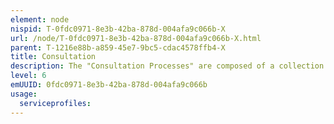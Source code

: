 ```yaml
---
element: node
nispid: T-0fdc0971-8e3b-42ba-878d-004afa9c066b-X
url: /node/T-0fdc0971-8e3b-42ba-878d-004afa9c066b-X.html
parent: T-1216e88b-a859-45e7-9bc5-cdac4578ffb4-X
title: Consultation
description: The "Consultation Processes" are composed of a collection of business processes that are implemented and executed to support the practice of regular exchange of information and opinions, communication of actions or decisions and discussion among the affiliates with the aim of reaching consensus on policies to be adopted or actions to be taken. The process of consultation is an extremely important concept in the context of cooperating military organizations. Military organizations exist to serve their nation and consultation is a process by which the management of these military organization aims to better understand the needs, wants and expectations of other military organizations, so that cooperation provides mutual benefits. Consultation is an active process in which organizations open and maintain formal and informal communication channels. These formal and informal communication channels might include  * Formal or informal meetings e.g. stakeholders are invited to attend meetings or a series of meetings * Focus group e.g. a select cross-section of stakeholders, small in number, are invited to attend a meeting or series of meetings * Invitation to send a written response e.g. stakeholders are invited to submit comments in writing on a proposal or plan The purpose of consultation is three-fold  # To invite participating organizations to inform others about their needs, wants and expectations. In other words, tell the organization what value it wants and how it can provide this value. # To invite participating organizations to comment on plans that have been created by organizations to provide mutual benefits. # To quell any criticism that individual organizations have not taken account of, or are not listening to the needs of other participating organizations in developing cooperative activities (policy, standards, strategic or operational plans, multilateral capability development programmes etc.)
level: 6
emUUID: 0fdc0971-8e3b-42ba-878d-004afa9c066b
usage:
  serviceprofiles:
---
```


